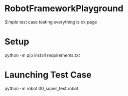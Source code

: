 # RobotFrameworkPlayground
Simple test case testing everything is ok page

# Setup
python -m pip install requirements.txt

# Launching Test Case
python -m robot 00_super_test.robot
